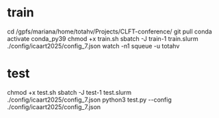 # train
cd /gpfs/mariana/home/totahv/Projects/CLFT-conference/
git pull
conda activate conda_py39
chmod +x train.sh
sbatch -J train-1 train.slurm ./config/icaart2025/config_7.json
watch -n1 squeue -u totahv

# test
chmod +x test.sh
sbatch -J test-1 test.slurm ./config/icaart2025/config_7.json
python3 test.py --config ./config/icaart2025/config_7.json
